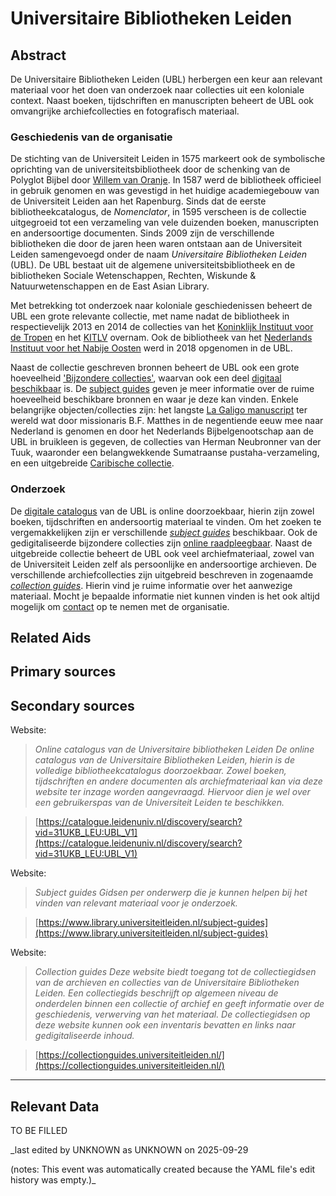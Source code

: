 
# Universitaire Bibliotheken Leiden


## Abstract

De Universitaire Bibliotheken Leiden (UBL) herbergen een keur aan relevant materiaal voor het doen van onderzoek naar collecties uit een koloniale context. Naast boeken, tijdschriften en manuscripten beheert de UBL ook omvangrijke archiefcollecties en fotografisch materiaal.

### Geschiedenis van de organisatie

De stichting van de Universiteit Leiden in 1575 markeert ook de symbolische oprichting van de universiteitsbibliotheek door de schenking van de Polyglot Bijbel door [Willem van Oranje](http://www.wikidata.org/entity/Q78454). In 1587 werd de bibliotheek officieel in gebruik genomen en was gevestigd in het huidige academiegebouw van de Universiteit Leiden aan het Rapenburg. Sinds dat de eerste bibliotheekcatalogus, de _Nomenclator_, in 1595 verscheen is de collectie uitgegroeid tot een verzameling van vele duizenden boeken, manuscripten en andersoortige documenten. Sinds 2009 zijn de verschillende bibliotheken die door de jaren heen waren ontstaan aan de Universiteit Leiden samengevoegd onder de naam _Universitaire Bibliotheken Leiden_ (UBL). De UBL bestaat uit de algemene universiteitsbibliotheek en de bibliotheken Sociale Wetenschappen, Rechten, Wiskunde & Natuurwetenschappen en de East Asian Library.

Met betrekking tot onderzoek naar koloniale geschiedenissen beheert de UBL een grote relevante collectie, met name nadat de bibliotheek in respectievelijk 2013 en 2014 de collecties van het [Koninklijk Instituut voor de Tropen](http://www.wikidata.org/entity/Q1796182) en het [KITLV]() overnam. Ook de bibliotheek van het [Nederlands Instituut voor het Nabije Oosten](https://www.nino-leiden.nl/) werd in 2018 opgenomen in de UBL.

Naast de collectie geschreven bronnen beheert de UBL ook een grote hoeveelheid ['Bijzondere collecties'](https://www.bibliotheek.universiteitleiden.nl/bijzondere-collecties), waarvan ook een deel [digitaal beschikbaar](https://digitalcollections.universiteitleiden.nl/) is. De [subject guides](https://www.bibliotheek.universiteitleiden.nl/subject-guides) geven je meer informatie over de ruime hoeveelheid beschikbare bronnen en waar je deze kan vinden. Enkele belangrijke objecten/collecties zijn: het langste [La Galigo manuscript](https://digitalcollections.universiteitleiden.nl/lagaligo) ter wereld wat door missionaris B.F. Matthes in de negentiende eeuw mee naar Nederland is genomen en door het Nederlands Bijbelgenootschap aan de UBL in bruikleen is gegeven, de collecties van Herman Neubronner van der Tuuk, waaronder een belangwekkende Sumatraanse pustaha-verzameling, en een uitgebreide [Caribische collectie](https://www.bibliotheek.universiteitleiden.nl/subject-guides/caraiben).

### Onderzoek

De [digitale catalogus](https://www.bibliotheek.universiteitleiden.nl/) van de UBL is online doorzoekbaar, hierin zijn zowel boeken, tijdschriften en andersoortig materiaal te vinden. Om het zoeken te vergemakkelijken zijn er verschillende _[subject guides](https://www.bibliotheek.universiteitleiden.nl/subject-guides)_ beschikbaar. Ook de gedigitaliseerde bijzondere collecties zijn [online raadpleegbaar](https://digitalcollections.universiteitleiden.nl/). Naast de uitgebreide collectie beheert de UBL ook veel archiefmateriaal, zowel van de Universiteit Leiden zelf als persoonlijke en andersoortige archieven. De verschillende archiefcollecties zijn uitgebreid beschreven in zogenaamde _[collection guides](https://collectionguides.universiteitleiden.nl/)_. Hierin vind je ruime informatie over het aanwezige materiaal. Mocht je bepaalde informatie niet kunnen vinden is het ook altijd mogelijk om [contact](https://www.bibliotheek.universiteitleiden.nl/over-ons/contact) op te nemen met de organisatie.


## Related Aids


## Primary sources

## Secondary sources

Website:
  > *Online catalogus van de Universitaire bibliotheken Leiden*
  > _De online catalogus van de Universitaire Bibliotheken Leiden, hierin is de volledige bibliotheekcatalogus doorzoekbaar. Zowel boeken, tijdschriften en andere documenten als archiefmateriaal kan via deze website ter inzage worden aangevraagd. Hiervoor dien je wel over een gebruikerspas van de Universiteit Leiden te beschikken._  

  > [https://catalogue.leidenuniv.nl/discovery/search?vid=31UKB_LEU:UBL_V1](https://catalogue.leidenuniv.nl/discovery/search?vid=31UKB_LEU:UBL_V1)

Website:
  > *Subject guides*
  > _Gidsen per onderwerp die je kunnen helpen bij het vinden van relevant materiaal voor je onderzoek._  

  > [https://www.library.universiteitleiden.nl/subject-guides](https://www.library.universiteitleiden.nl/subject-guides)

Website:
  > *Collection guides*
  > _Deze website biedt toegang tot de collectiegidsen van de archieven en collecties van de Universitaire Bibliotheken Leiden. Een collectiegids beschrijft op algemeen niveau de onderdelen binnen een collectie of archief en geeft informatie over de geschiedenis, verwerving van het materiaal. De collectiegidsen op deze website kunnen ook een inventaris bevatten en links naar gedigitaliseerde inhoud._  

  > [https://collectionguides.universiteitleiden.nl/](https://collectionguides.universiteitleiden.nl/)



---
## Relevant Data 
TO BE FILLED

_last edited by UNKNOWN as UNKNOWN on 2025-09-29

(notes: This event was automatically created because the YAML file's edit history was empty.)_
        